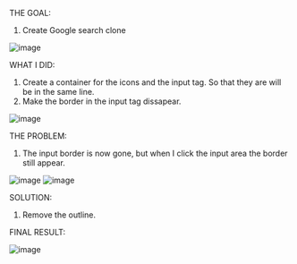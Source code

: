 THE GOAL:
1. Create Google search clone

![image](https://github.com/wahyu-nugroho-adji/google-search-clone/assets/135510326/f52bc9aa-acd0-43b6-ae5c-9fda7ae050ea)

WHAT I DID:
1. Create a container for the icons and the input tag. So that they are will be in the same line.
2. Make the border in the input tag dissapear.

![image](https://github.com/wahyu-nugroho-adji/google-search-clone/assets/135510326/a431776e-57fc-451a-8532-2d18bc015f7b)

THE PROBLEM:
1. The input border is now gone, but when I click the input area the border still appear.

![image](https://github.com/wahyu-nugroho-adji/google-search-clone/assets/135510326/5072fcf7-1e1f-462a-8902-8314cc5d4f6a)
![image](https://github.com/wahyu-nugroho-adji/google-search-clone/assets/135510326/85ea0504-0258-4cb8-a8e9-05230f28437d)

SOLUTION:
1. Remove the outline.

FINAL RESULT:

![image](https://github.com/wahyu-nugroho-adji/google-search-clone/assets/135510326/120f1997-311a-4e80-a7f2-055cda5a863c)
